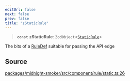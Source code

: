 ```yaml
---
editUrl: false
next: false
prev: false
title: "zStaticRule"
---
```


> **`const`** **zStaticRule**: `ZodObject`\<[`StaticRule`](/api/midnight-smoker/midnight-smoker/rule/type-aliases/staticrule/)\>

The bits of a [RuleDef](/api/midnight-smoker/midnight-smoker/rule/interfaces/ruledef/) suitable for passing the API edge

## Source

[packages/midnight-smoker/src/component/rule/static.ts:26](https://github.com/boneskull/midnight-smoker/blob/417858b/packages/midnight-smoker/src/component/rule/static.ts#L26)

